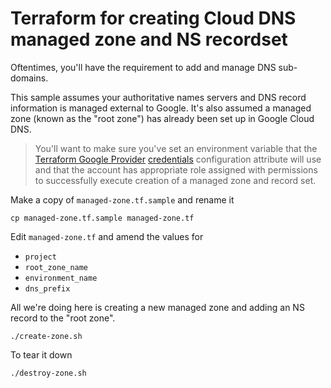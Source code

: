 # Terraform for creating Cloud DNS managed zone and NS recordset

Oftentimes, you'll have the requirement to add and manage DNS sub-domains.

This sample assumes your authoritative names servers and DNS record information is managed external to Google.  It's also assumed a managed zone (known as the "root zone") has already been set up in Google Cloud DNS.

> You'll want to make sure you've set an environment variable that the [Terraform Google Provider](https://www.terraform.io/docs/providers/google/index.html) [credentials](https://www.terraform.io/docs/providers/google/guides/provider_reference.html#credentials-1) configuration attribute will use and that the account has appropriate role assigned with permissions to successfully execute creation of a managed zone and record set.

Make a copy of `managed-zone.tf.sample` and rename it

```
cp managed-zone.tf.sample managed-zone.tf
```

Edit `managed-zone.tf` and amend the values for

* `project`
* `root_zone_name`
* `environment_name`
* `dns_prefix`

All we're doing here is creating a new managed zone and adding an NS record to the "root zone".

```
./create-zone.sh
```

To tear it down

```
./destroy-zone.sh
```
